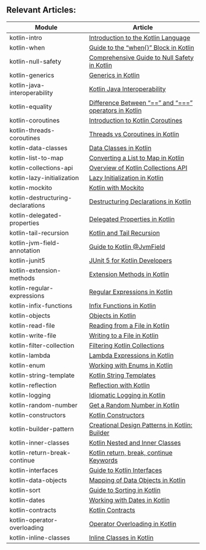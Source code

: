 ## Relevant Articles: 

Module | Article
--|--
kotlin-intro | [Introduction to the Kotlin Language](https://www.baeldung.com/kotlin)
kotlin-when | [Guide to the “when{}” Block in Kotlin](https://www.baeldung.com/kotlin-when)
kotlin-null-safety | [Comprehensive Guide to Null Safety in Kotlin](https://www.baeldung.com/kotlin-null-safety)
kotlin-generics | [Generics in Kotlin](https://www.baeldung.com/kotlin-generics)
kotlin-java-interoperability | [Kotlin Java Interoperability](https://www.baeldung.com/kotlin-java-interoperability)
kotlin-equality | [Difference Between “==” and “===” operators in Kotlin](https://www.baeldung.com/kotlin-equality-operators)
kotlin-coroutines | [Introduction to Kotlin Coroutines](https://www.baeldung.com/kotlin-coroutines)
kotlin-threads-coroutines | [Threads vs Coroutines in Kotlin](https://www.baeldung.com/kotlin-threads-coroutines)
kotlin-data-classes | [Data Classes in Kotlin](https://www.baeldung.com/kotlin-data-classes)
kotlin-list-to-map | [Converting a List to Map in Kotlin](https://www.baeldung.com/kotlin-list-to-map)
kotlin-collections-api | [Overview of Kotlin Collections API](https://www.baeldung.com/kotlin-collections-api)
kotlin-lazy-initialization | [Lazy Initialization in Kotlin](https://www.baeldung.com/kotlin-lazy-initialization)
kotlin-mockito | [Kotlin with Mockito](https://www.baeldung.com/kotlin-mockito)
kotlin-destructuring-declarations | [Destructuring Declarations in Kotlin](https://www.baeldung.com/kotlin-destructuring-declarations)
kotlin-delegated-properties | [Delegated Properties in Kotlin](https://www.baeldung.com/kotlin-delegated-properties)
kotlin-tail-recursion | [Kotlin and Tail Recursion](https://www.baeldung.com/kotlin-tail-recursion)
kotlin-jvm-field-annotation | [Guide to Kotlin @JvmField](https://www.baeldung.com/kotlin-jvm-field-annotation) 
kotlin-junit5 | [JUnit 5 for Kotlin Developers](https://www.baeldung.com/junit-5-kotlin)
kotlin-extension-methods | [Extension Methods in Kotlin](https://www.baeldung.com/kotlin-extension-methods)
kotlin-regular-expressions | [Regular Expressions in Kotlin](https://www.baeldung.com/kotlin-regular-expressions)
kotlin-infix-functions | [Infix Functions in Kotlin](https://www.baeldung.com/kotlin-infix-functions)
kotlin-objects | [Objects in Kotlin](https://www.baeldung.com/kotlin-objects)
kotlin-read-file | [Reading from a File in Kotlin](https://www.baeldung.com/kotlin-read-file)
kotlin-write-file | [Writing to a File in Kotlin](https://www.baeldung.com/kotlin-write-file)
kotlin-filter-collection | [Filtering Kotlin Collections](https://www.baeldung.com/kotlin-filter-collection)
kotlin-lambda | [Lambda Expressions in Kotlin](https://www.baeldung.com/kotlin-lambda-expressions)
kotlin-enum | [Working with Enums in Kotlin](https://www.baeldung.com/kotlin-enum)
kotlin-string-template | [Kotlin String Templates](https://www.baeldung.com/kotlin-string-template)
kotlin-reflection | [Reflection with Kotlin](https://www.baeldung.com/kotlin-reflection)
kotlin-logging | [Idiomatic Logging in Kotlin](https://www.baeldung.com/kotlin-logging)
kotlin-random-number | [Get a Random Number in Kotlin](https://www.baeldung.com/kotlin-random-number)
kotlin-constructors | [Kotlin Constructors](https://www.baeldung.com/kotlin-constructors)
kotlin-builder-pattern | [Creational Design Patterns in Kotlin: Builder](https://www.baeldung.com/kotlin-builder-pattern)
kotlin-inner-classes | [Kotlin Nested and Inner Classes](https://www.baeldung.com/kotlin-inner-classes)
kotlin-return-break-continue | [Kotlin return, break, continue Keywords](https://www.baeldung.com/kotlin-return-break-continue)
kotlin-interfaces | [Guide to Kotlin Interfaces](https://www.baeldung.com/kotlin-interfaces)
kotlin-data-objects | [Mapping of Data Objects in Kotlin](https://www.baeldung.com/kotlin-data-objects)
kotlin-sort | [Guide to Sorting in Kotlin](https://www.baeldung.com/kotlin-sort)
kotlin-dates | [Working with Dates in Kotlin](https://www.baeldung.com/kotlin-dates)
kotlin-contracts | [Kotlin Contracts](https://www.baeldung.com/kotlin-contracts)
kotlin-operator-overloading | [Operator Overloading in Kotlin](https://www.baeldung.com/kotlin-operator-overloading)
kotlin-inline-classes | [Inline Classes in Kotlin](https://www.baeldung.com/kotlin-inline-classes)